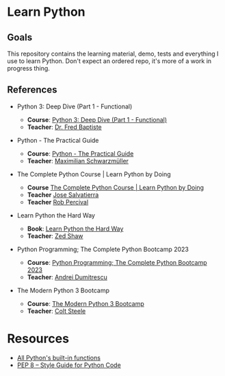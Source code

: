 # Learn Python

## Goals

This repository contains the learning material, demo, tests and everything I use to learn Python. Don't expect an ordered repo, it's more of a work in progress thing.

## References

- Python 3: Deep Dive (Part 1 - Functional)
  - **Course**: [Python 3: Deep Dive (Part 1 - Functional)](https://www.udemy.com/course/python-3-deep-dive-part-1)
  - **Teacher**: [Dr. Fred Baptiste](https://www.udemy.com/user/fredbaptiste/)

- Python - The Practical Guide
  - **Course**: [Python - The Practical Guide](https://www.udemy.com/course/learn-python-by-building-a-blockchain-cryptocurrency)
  - **Teacher**: [Maximilian Schwarzmüller](https://www.udemy.com/user/maximilian-schwarzmuller/)

- The Complete Python Course | Learn Python by Doing
  - **Course** [The Complete Python Course | Learn Python by Doing](https://www.udemy.com/course/the-complete-python-course/)
  - **Teacher** [Jose Salvatierra](https://www.udemy.com/user/josesalvatierra/)
  - **Teacher** [Rob Percival](https://www.udemy.com/user/robpercival/)

- Learn Python the Hard Way
  - **Book**: [Learn Python the Hard Way](https://learnpythonthehardway.org/python3/)
  - **Teacher**: [Zed Shaw](https://en.wikipedia.org/wiki/Zed_Shaw)

- Python Programming; The Complete Python Bootcamp 2023
  - **Course**: [Python Programming; The Complete Python Bootcamp 2023](https://www.udemy.com/course/master-python-programming-complete-python-bootcamp)
  - **Teacher**: [Andrei Dumitrescu](https://www.udemy.com/user/andrei-dumitrescu-10/)

- The Modern Python 3 Bootcamp
  - **Course**: [The Modern Python 3 Bootcamp](https://www.udemy.com/course/the-modern-python3-bootcamp/)
  - **Teacher**: [Colt Steele](https://www.udemy.com/user/coltsteele/)

# Resources
- [All Python's built-in functions](https://docs.python.org/3/library/functions.html)
- [PEP 8 – Style Guide for Python Code](https://peps.python.org/pep-0008/)
